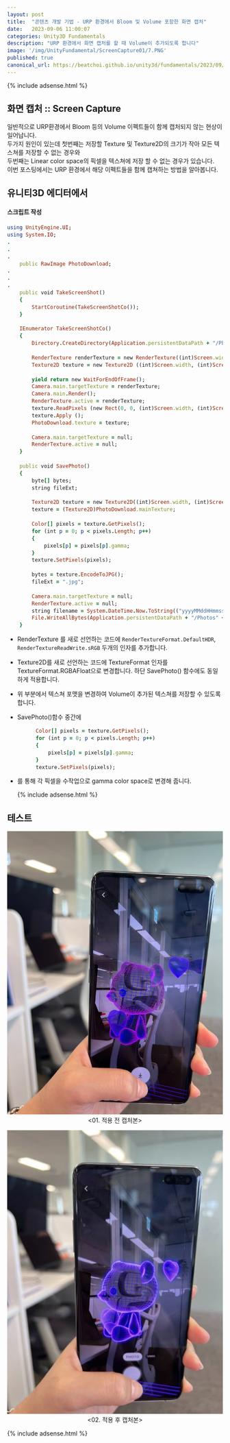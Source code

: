 ```yaml
---
layout: post
title:  "콘텐츠 개발 기법 - URP 환경에서 Bloom 및 Volume 포함한 화면 캡처"
date:   2023-09-06 11:00:07
categories: Unity3D Fundamentals
description: "URP 환경에서 화면 캡처를 할 때 Volume이 추가되도록 합니다"
image: '/img/UnityFundamental/ScreenCapture01/7.PNG'
published: true
canonical_url: https://beatchoi.github.io/unity3d/fundamentals/2023/09/06/ScreenCapture02/
---
```

  
  
  {% include adsense.html %}
  
  
## 화면 캡처 :: Screen Capture  
일반적으로 URP환경에서 Bloom 등의 Volume 이펙트들이 함께 캡처되지 않는 현상이 일어납니다.  
두가지 원인이 있는데 첫번째는 저장할 Texture 및 Texture2D의 크기가 작아 모든 텍스쳐를 저장할 수 없는 경우와  
두번째는 Linear color space의 픽셀을 텍스쳐에 저장 할 수 없는 경우가 있습니다.  
이번 포스팅에서는 URP 환경에서 해당 이펙트들을 함께 캡쳐하는 방법을 알아봅니다.  

## 유니티3D 에디터에서  
#### 스크립트 작성   

```ruby
using UnityEngine.UI;
using System.IO;
.
.
.
    public RawImage PhotoDownload;
.
.
.
    public void TakeScreenShot()
    {
        StartCoroutine(TakeScreenShotCo());
    }

    IEnumerator TakeScreenShotCo()
    {
        Directory.CreateDirectory(Application.persistentDataPath + "/Photos");

        RenderTexture renderTexture = new RenderTexture((int)Screen.width, (int)Screen.height, 24, RenderTextureFormat.DefaultHDR, RenderTextureReadWrite.sRGB);
        Texture2D texture = new Texture2D ((int)Screen.width, (int)Screen.height, TextureFormat.RGBAFloat, false, true);

        yield return new WaitForEndOfFrame();
        Camera.main.targetTexture = renderTexture;
        Camera.main.Render();
        RenderTexture.active = renderTexture;
        texture.ReadPixels (new Rect(0, 0, (int)Screen.width, (int)Screen.height), 0, 0);
        texture.Apply ();
        PhotoDownload.texture = texture;

        Camera.main.targetTexture = null;
        RenderTexture.active = null;
    }

    public void SavePhoto()
    {
        byte[] bytes;
        string fileExt;

        Texture2D texture = new Texture2D((int)Screen.width, (int)Screen.height, TextureFormat.RGBAFloat, false, true);
        texture = (Texture2D)PhotoDownload.mainTexture;

        Color[] pixels = texture.GetPixels();
        for (int p = 0; p < pixels.Length; p++)
        {
            pixels[p] = pixels[p].gamma;
        }
        texture.SetPixels(pixels);

        bytes = texture.EncodeToJPG();
        fileExt = ".jpg";

        Camera.main.targetTexture = null;
        RenderTexture.active = null;
        string filename = System.DateTime.Now.ToString(("yyyyMMddHHmmss")) + fileExt;
        File.WriteAllBytes(Application.persistentDataPath + "/Photos" + "/" + filename, bytes);
    }
```
  
* RenderTexture 를 새로 선언하는 코드에 `RenderTextureFormat.DefaultHDR`, `RenderTextureReadWrite.sRGB` 두개의 인자를 추가합니다.  
* Texture2D를 새로 선언하는 코드에 TextureFormat 인자를 TextureFormat.RGBAFloat으로 변경합니다. 하단 SavePhoto() 함수에도 동일하게 적용합니다.
* 위 부분에서 텍스쳐 포맷을 변경하여 Volume이 추가된 텍스쳐를 저장할 수 있도록 합니다.
* SavePhoto()함수 중간에
  ```ruby
        Color[] pixels = texture.GetPixels();
        for (int p = 0; p < pixels.Length; p++)
        {
            pixels[p] = pixels[p].gamma;
        }
        texture.SetPixels(pixels);
  ```
* 를 통해 각 픽셀을 수작업으로 gamma color space로 변경해 줍니다.  
  
  
  
    {% include adsense.html %}
  
  

  
## 테스트

<p align="center"><img src="/img/UnityFundamental/ScreenCapture01/70.jpg"><br/>
<01. 적용 전 캡처본></p>  
 
<p align="center"><img src="/img/UnityFundamental/ScreenCapture01/71.jpg"><br/>
<02. 적용 후 캡처본></p> 




  
  {% include adsense.html %}



  
  
